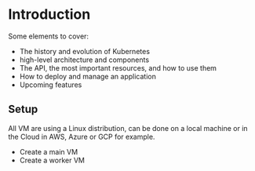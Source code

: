 # Introduction

Some elements to cover:

- The history and evolution of Kubernetes
- high-level architecture and components
- The API, the most important resources, and how to use them
- How to deploy and manage an application
- Upcoming features

## Setup

All VM are using a Linux distribution, can be done on a local machine or in the Cloud in AWS, Azure or GCP for example.

- Create a main VM
- Create a worker VM
